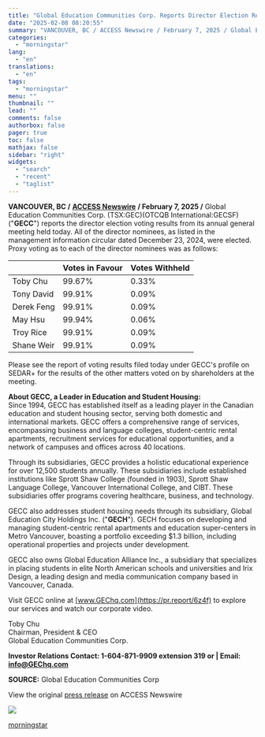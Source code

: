```yaml
---
title: "Global Education Communities Corp. Reports Director Election Results"
date: "2025-02-08 08:20:55"
summary: "VANCOUVER, BC / ACCESS Newswire / February 7, 2025 / Global Education Communities Corp. (TSX:GEC)(OTCQB International:GECSF) (\"GECC\") reports the director election voting results from its annual general meeting held today. All of the director nominees, as listed in the management information circular dated December 23, 2024, were elected. Proxy voting..."
categories:
  - "morningstar"
lang:
  - "en"
translations:
  - "en"
tags:
  - "morningstar"
menu: ""
thumbnail: ""
lead: ""
comments: false
authorbox: false
pager: true
toc: false
mathjax: false
sidebar: "right"
widgets:
  - "search"
  - "recent"
  - "taglist"
---
```


**VANCOUVER, BC /** [**ACCESS Newswire**](https://www.accessnewswire.com/) **/ February 7, 2025 /** Global Education Communities Corp. (TSX:GEC)(OTCQB International:GECSF) ("**GECC**") reports the director election voting results from its annual general meeting held today. All of the director nominees, as listed in the management information circular dated December 23, 2024, were elected. Proxy voting as to each of the director nominees was as follows:

|  | **Votes in Favour** | **Votes Withheld** |
| --- | --- | --- |
| Toby Chu | 99.67% | 0.33% |
| Tony David | 99.91% | 0.09% |
| Derek Feng | 99.91% | 0.09% |
| May Hsu | 99.94% | 0.06% |
| Troy Rice | 99.91% | 0.09% |
| Shane Weir | 99.91% | 0.09% |

Please see the report of voting results filed today under GECC's profile on SEDAR+ for the results of the other matters voted on by shareholders at the meeting.

**About GECC, a Leader in Education and Student Housing:**  
Since 1994, GECC has established itself as a leading player in the Canadian education and student housing sector, serving both domestic and international markets. GECC offers a comprehensive range of services, encompassing business and language colleges, student-centric rental apartments, recruitment services for educational opportunities, and a network of campuses and offices across 40 locations.

Through its subsidiaries, GECC provides a holistic educational experience for over 12,500 students annually. These subsidiaries include established institutions like Sprott Shaw College (founded in 1903), Sprott Shaw Language College, Vancouver International College, and CIBT. These subsidiaries offer programs covering healthcare, business, and technology.

GECC also addresses student housing needs through its subsidiary, Global Education City Holdings Inc. ("**GECH**"). GECH focuses on developing and managing student-centric rental apartments and education super-centers in Metro Vancouver, boasting a portfolio exceeding $1.3 billion, including operational properties and projects under development.

GECC also owns Global Education Alliance Inc., a subsidiary that specializes in placing students in elite North American schools and universities and Irix Design, a leading design and media communication company based in Vancouver, Canada.

Visit GECC online at [www.GEChq.com](https://pr.report/6z4f) to explore our services and watch our corporate video.

Toby Chu  
Chairman, President & CEO  
Global Education Communities Corp.

**Investor Relations Contact: 1-604-871-9909 extension 319 or | Email:** [**info@GEChq.com**](mailto:info@GEChq.com)

**SOURCE:** Global Education Communities Corp

  
  
View the original [press release](https://www.accessnewswire.com/newsroom/en/banking-and-financial-services/global-education-communities-corp-reports-director-election-results-981886) on ACCESS Newswire  
  

 ![](https://app.accessnewswire.com/img.ashx?id=981886)

[morningstar](https://www.morningstar.com/news/accesswire/981886msn/global-education-communities-corp-reports-director-election-results)
